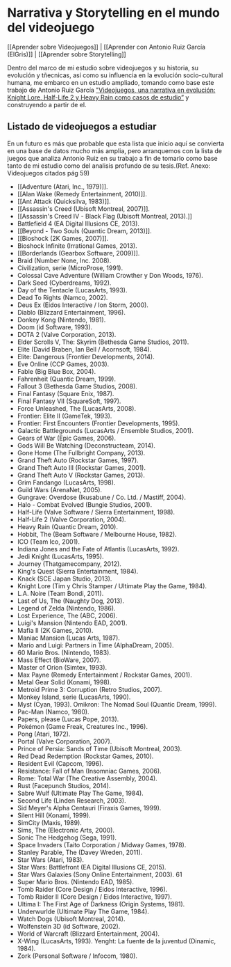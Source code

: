 # Narrativa y Storytelling en el mundo del videojuego

[[Aprender sobre Videojuegos]] | [[Aprender con Antonio Ruiz García (ElGris)]] | [[Aprender sobre Storytelling]]

Dentro del marco de mi estudio sobre videojuegos y su historia, su evolución y tñecnicas, así como su influencia en la evolución socio-cultural humana, me embarco en un estudio ampliado, tomando como base este trabajo de Antonio Ruiz García ["Videojuegos, una narrativa en evolución: Knight Lore, Half-Life 2 y Heavy Rain como casos de estudio”](https://idus.us.es/bitstream/handle/11441/28546/TFG%20-%20%20Videojuegos%20Narrativa%20Evoluci%C3%B3n%20-%20Antonio%20Ruiz%20Garc%C3%ADa.pdf) y construyendo a partir de el.

## Listado de videojuegos a estudiar

En un futuro es más que probable que esta lista que inicio aquí se convierta en una base de datos mucho más amplia, pero arranquemos con la lista de juegos que analiza Antonio Ruiz en su trabajo a fin de tomarlo como base tanto de mi estudio como del analisis profundo de su tesis.(Ref. Anexo: Videojuegos citados pág 59)

* [[Adventure (Atari, Inc., 1979)]].
* [[Alan Wake (Remedy Entertainment, 2010)]]. 
* [[Ant Attack (Quicksilva, 1983)]]. 
* [[Assassin's Creed (Ubisoft Montreal, 2007)]]. 
* [[Assassin's Creed IV - Black Flag (Ubisoft Montreal, 2013).]] 
* Battlefield 4 (EA Digital Illusions CE, 2013). 
* [[Beyond - Two Souls (Quantic Dream, 2013)]].
* [[Bioshock (2K Games, 2007)]]. 
* Bioshock Infinite (Irrational Games, 2013). 
* [[Borderlands (Gearbox Software, 2009)]]. 
* Braid (Number None, Inc. 2008). 
* Civilization, serie (MicroProse, 1991). 
* Colossal Cave Adventure (William Crowther y Don Woods, 1976). 
* Dark Seed (Cyberdreams, 1992). 
* Day of the Tentacle (LucasArts, 1993). 
* Dead To Rights (Namco, 2002). 
* Deus Ex (Eidos Interactive / Ion Storm, 2000). 
* Diablo (Blizzard Entertainment, 1996). 
* Donkey Kong (Nintendo, 1981). 
* Doom (id Software, 1993). 
* DOTA 2 (Valve Corporation, 2013). 
* Elder Scrolls V, The: Skyrim (Bethesda Game Studios, 2011). 
* Elite (David Braben, Ian Bell / Acornsoft, 1984). 
* Elite: Dangerous (Frontier Developments, 2014). 
* Eve Online (CCP Games, 2003). 
* Fable (Big Blue Box, 2004). 
* Fahrenheit (Quantic Dream, 1999). 
* Fallout 3 (Bethesda Game Studios, 2008). 
* Final Fantasy (Square Enix, 1987). 
* Final Fantasy VII (SquareSoft, 1997). 
* Force Unleashed, The (LucasArts, 2008). 
* Frontier: Elite II (GameTek, 1993). 
* Frontier: First Encounters (Frontier Developments, 1995). 
* Galactic Battlegrounds (LucasArts / Ensemble Studios, 2001). 
* Gears of War (Epic Games, 2006). 
* Gods Will Be Watching (Deconstructeam, 2014). 
* Gone Home (The Fullbright Company, 2013). 
* Grand Theft Auto (Rockstar Games, 1997). 
* Grand Theft Auto III (Rockstar Games, 2001). 
* Grand Theft Auto V (Rockstar Games, 2013). 
* Grim Fandango (LucasArts, 1998). 
* Guild Wars (ArenaNet, 2005). 
* Gungrave: Overdose (Ikusabune / Co. Ltd. / Mastiff, 2004). 
* Halo - Combat Evolved (Bungie Studios, 2001). 
* Half-Life (Valve Software / Sierra Entertainment, 1998). 
* Half-Life 2 (Valve Corporation, 2004). 
* Heavy Rain (Quantic Dream, 2010). 
* Hobbit, The (Beam Software / Melbourne House, 1982). 
* ICO (Team Ico, 2001). 
* Indiana Jones and the Fate of Atlantis (LucasArts, 1992). 
* Jedi Knight (LucasArts, 1995). 
* Journey (Thatgamecompany, 2012). 
* King's Quest (Sierra Entertainment, 1984). 
* Knack (SCE Japan Studio, 2013). 
* Knight Lore (Tim y Chris Stamper / Ultimate Play the Game, 1984). 
* L.A. Noire (Team Bondi, 2011). 
* Last of Us, The (Naughty Dog, 2013). 
* Legend of Zelda (Nintendo, 1986). 
* Lost Experience, The (ABC, 2006). 
* Luigi's Mansion (Nintendo EAD, 2001). 
* Mafia II (2K Games, 2010). 
* Maniac Mansion (Lucas Arts, 1987). 
* Mario and Luigi: Partners in Time (AlphaDream, 2005). 
* 60 Mario Bros. (Nintendo, 1983). 
* Mass Effect (BioWare, 2007). 
* Master of Orion (Simtex, 1993). 
* Max Payne (Remedy Entertainment / Rockstar Games, 2001). 
* Metal Gear Solid (Konami, 1998). 
* Metroid Prime 3: Corruption (Retro Studios, 2007). 
* Monkey Island, serie (LucasArts, 1990). 
* Myst (Cyan, 1993). Omikron: The Nomad Soul (Quantic Dream, 1999). 
* Pac-Man (Namco, 1980). 
* Papers, please (Lucas Pope, 2013). 
* Pokémon (Game Freak, Creatures Inc., 1996). 
* Pong (Atari, 1972). 
* Portal (Valve Corporation, 2007). 
* Prince of Persia: Sands of Time (Ubisoft Montreal, 2003). 
* Red Dead Redemption (Rockstar Games, 2010). 
* Resident Evil (Capcom, 1996). 
* Resistance: Fall of Man (Insomniac Games, 2006). 
* Rome: Total War (The Creative Assembly, 2004). 
* Rust (Facepunch Studios, 2014). 
* Sabre Wulf (Ultimate Play The Game, 1984). 
* Second Life (Linden Research, 2003). 
* Sid Meyer's Alpha Centauri (Firaxis Games, 1999). 
* Silent Hill (Konami, 1999). 
* SimCity (Maxis, 1989). 
* Sims, The (Electronic Arts, 2000). 
* Sonic The Hedgehog (Sega, 1991). 
* Space Invaders (Taito Corporation / Midway Games, 1978). 
* Stanley Parable, The (Davey Wreden, 2011). 
* Star Wars (Atari, 1983). 
* Star Wars: Battlefront (EA Digital Illusions CE, 2015). 
* Star Wars Galaxies (Sony Online Entertainment, 2003). 61 
* Super Mario Bros. (Nintendo EAD, 1985). 
* Tomb Raider (Core Design / Eidos Interactive, 1996). 
* Tomb Raider II (Core Design / Eidos Interactive, 1997). 
* Ultima I: The First Age of Darkness (Origin Systems, 1981). 
* Underwurlde (Ultimate Play The Game, 1984). 
* Watch Dogs (Ubisoft Montreal, 2014). 
* Wolfenstein 3D (id Software, 2002). 
* World of Warcraft (Blizzard Entertainment, 2004). 
* X-Wing (LucasArts, 1993). Yenght: La fuente de la juventud (Dinamic, 1984). 
* Zork (Personal Software / Infocom, 1980).